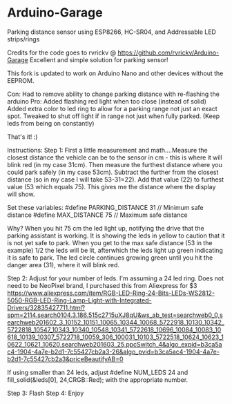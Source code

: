 # Arduino-Garage
Parking distance sensor using ESP8266, HC-SR04, and Addressable LED strips/rings

Credits for the code goes to rvrickv @ https://github.com/rvrickv/Arduino-Garage
Excellent and simple solution for parking sensor!

This fork is updated to work on Arduino Nano and other devices without the EEPROM.

Con: Had to remove ability to change parking distance with re-flashing the arduino
Pro:  Added flashing red light when too close (instead of solid)
      Added extra color to led ring to allow for a parking range not just an exact spot.
      Tweaked to shut off light if in range not just when fully parked. (Keep leds from being on constantly)


That's it! :)

Instructions:
Step 1: First a little measurement and math....Measure the closest distance the vehicle can be to the sensor in cm - this is where it will blink red (in my case 31cm). Then measure the furthest distance where you could park safely (in my case 53cm). Subtract the further from the closest distance (so in my case I will take 53-31=22).  Add that value (22) to furthest value (53 which equals 75). This gives me the distance where the display will show.

Set these variables:
#define PARKING_DISTANCE 31 // Minimum safe distance
#define MAX_DISTANCE 75 // Maximum safe distance

Why? When you hit 75 cm the led light up, notifying the drive that the parking assistant is working. It is showing the leds in yellow to caution that it is not yet safe to park. When you get to the max safe distance (53 in the example) 1/2 the leds will be lit, afterwhich the leds light up green indicating it is safe to park.  The led circle continues growing green until you hit the danger area (31), where it will blink red.

Step 2: Adjust for your number of leds.  I'm assuming a 24 led ring.  Does not need to be NeoPixel brand, I purchased this from Aliexpress for $3  
https://www.aliexpress.com/item/RGB-LED-Ring-24-Bits-LEDs-WS2812-5050-RGB-LED-Ring-Lamp-Light-with-Integrated-Drivers/32835427711.html?spm=2114.search0104.3.186.515c2715uXJ8qU&ws_ab_test=searchweb0_0,searchweb201602_3_10152_10151_10065_10344_10068_5722918_10130_10342_5722818_10547_10343_10340_10548_10341_5722618_10696_10084_10083_10618_10139_10307_5722718_10059_306_100031_10103_5722518_10624_10623_10622_10621_10620,searchweb201603_25,ppcSwitch_4&algo_expid=b3ca5ac4-1904-4a7e-b2d1-7c55427cb2a3-26&algo_pvid=b3ca5ac4-1904-4a7e-b2d1-7c55427cb2a3&priceBeautifyAB=0

If using smaller than 24 leds, adjust #define NUM_LEDS 24  and fill_solid(&leds[0], 24,CRGB::Red); with the appropriate number.

Step 3: Flash
Step 4: Enjoy
